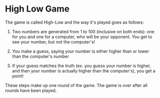 # High Low Game

The game is called High-Low and the way it's played goes as follows:





1. Two numbers are generated from 1 to 100 (inclusive on both ends): one for you and one for a computer, who will be your opponent. You get to see your number, but not the computer's!



2. You make a guess, saying your number is either higher than or lower than the computer's number



3. If your guess matches the truth (ex. you guess your number is higher, and then your number is actually higher than the computer's), you get a point!

These steps make up one round of the game. The game is over after all rounds have been played.

